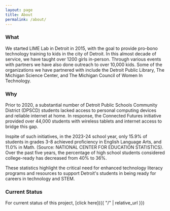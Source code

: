 ```yaml
---
layout: page
title: About
permalink: /about/
---
```


### What
We started LIME Lab in Detroit in 2015, with the goal to provide pro-bono technology training to kids in the city of Detroit. In this almost decade of service, we have taught over 1200 girls in-person. Through various events with partners we have also done outreach to over 10,000 kids. Some of the organizations we have partnered with include the Detroit Public Library, The Michigan Science Center, and The Michigan Council of Women In Technology.


### Why
Prior to 2020, a substantial number of Detroit Public Schools Community District (DPSCD) students lacked access to personal computing devices and reliable internet at home. In response, the Connected Futures initiative provided over 44,000 students with wireless tablets and internet access to bridge this gap. 

Inspite of such initiatives, in the 2023-24 school year, only 15.9% of students in grades 3-8 achieved proficiency in English Language Arts, and 11.0% in Math. (Source: NATIONAL CENTER FOR EDUCATION STATISTICS). Over the past five years, the percentage of high school students considered college-ready has decreased from 40% to 36%. 

These statistics highlight the critical need for enhanced technology literacy programs and resources to support Detroit's students in being ready for careers in technology and STEM.

  
### Current Status
For current status of this project, [click here]({{ "/" | relative_url }})
